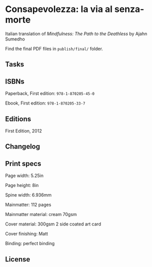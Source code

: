 Consapevolezza: la via al senza-morte 
===========

Italian translation of *Mindfulness: The Path to the Deathless* by Ajahn Sumedho

Find the final PDF files in `publish/final/` folder.

## Tasks

## ISBNs

Paperback, First edition: `978-1-870205-45-0`

Ebook, First edition: `978-1-870205-33-7`

## Editions

First Edition, 2012

## Changelog

## Print specs

Page width: 5.25in

Page height: 8in

Spine width: 6.936mm

Mainmatter: 112 pages

Mainmatter material: cream 70gsm

Cover material: 300gsm 2 side coated art card

Cover finishing: Matt

Binding: perfect binding

## License

